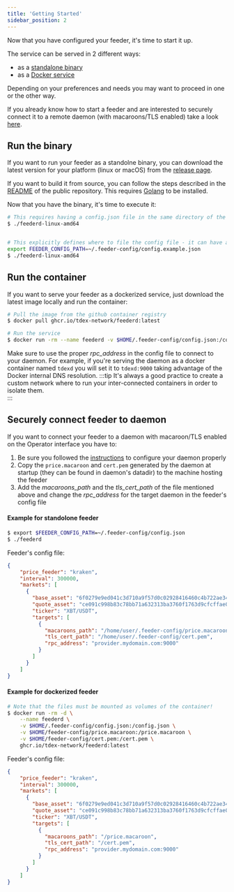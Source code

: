 ```yaml
---
title: 'Getting Started'
sidebar_position: 2
---
```


Now that you have configured your feeder, it's time to start it up.

The service can be served in 2 different ways:

- as a [standalone binary](#run-the-binary)
- as a [Docker service](#run-the-container)

Depending on your preferences and needs you may want to proceed in one or the other way.

If you already know how to start a feeder and are interested to securely connect it to a remote daemon (with macaroons/TLS enabled) take a look [here](#securely-connect-feeder-to-daemon).

## Run the binary

If you want to run your feeder as a standolne binary, you can download the latest version for your platform (linux or macOS) from the [release page](https://github.com/tdex-network/tdex-feeder/releases).

If you want to build it from source, you can follow the steps described in the [README](https://github.com/tdex-network/tdex-feeder#build-it-yourself) of the public repository. This requires [Golang](https://golang.org/doc/install) to be installed.

Now that you have the binary, it's time to execute it:

```bash
# This requires having a config.json file in the same directory of the binary
$ ./feederd-linux-amd64


# This explicitly defines where to file the config file - it can have a different name!
export FEEDER_CONFIG_PATH=~/.feeder-config/config.example.json
$ ./feederd-linux-amd64
```

## Run the container

If you want to serve your feeder as a dockerized service, just download the latest image locally and run the container:

```bash
# Pull the image from the github container registry
$ docker pull ghcr.io/tdex-network/feederd:latest

# Run the service
$ docker run -rm --name feederd -v $HOME/.feeder-config/config.json:/config.json --network <network_with_tdexd_running> -d ghcr.io/tdex-network/feederd:latest
```

Make sure to use the proper *rpc_address* in the config file to connect to your daemon. For example, if you're serving the daemon as a docker container named `tdexd` you will set it to `tdexd:9000` taking advantage of the Docker internal DNS resolution. 
:::tip
It's always a good practice to create a custom network where to run your inter-connected containers in order to isolate them.  
:::

## Securely connect feeder to daemon

If you want to connect your feeder to a daemon with macaroon/TLS enabled on the Operator interface you have to:

1. Be sure you followed the [instructions](../daemon/getting_started/run_prod.md) to configure your daemon properly
2. Copy the `price.macaroon` and `cert.pem` generated by the daemon at startup (they can be found in daemon's datadir) to the machine hosting the feeder
3. Add the *macaroons_path* and the *tls_cert_path* of the file mentioned above and change the *rpc_address* for the target daemon in the feeder's config file

#### Example for standolone feeder

```bash
$ export $FEEDER_CONFIG_PATH=~/.feeder-config/config.json
$ ./feederd
```

Feeder's config file:

```json
{
    "price_feeder": "kraken",
    "interval": 300000,
    "markets": [
      {
        "base_asset": "6f0279e9ed041c3d710a9f57d0c02928416460c4b722ae3457a11eec381c526d",
        "quote_asset": "ce091c998b83c78bb71a632313ba3760f1763d9cfcffae02258ffa9865a37bd2",
        "ticker": "XBT/USDT",
        "targets": [
          {
            "macaroons_path": "/home/user/.feeder-config/price.macaroon",
            "tls_cert_path": "/home/user/.feeder-config/cert.pem",
            "rpc_address": "provider.mydomain.com:9000"
          }
        ]
      }
    ]
}
```

#### Example for dockerized feeder

```bash
# Note that the files must be mounted as volumes of the container!
$ docker run -rm -d \
    --name feederd \
    -v $HOME/.feeder-config/config.json:/config.json \
    -v $HOME/feeder-config/price.macaroon:/price.macaroon \
    -v $HOME/feeder-config/cert.pem:/cert.pem \
    ghcr.io/tdex-network/feederd:latest
```

Feeder's config file:

```json
{
    "price_feeder": "kraken",
    "interval": 300000,
    "markets": [
      {
        "base_asset": "6f0279e9ed041c3d710a9f57d0c02928416460c4b722ae3457a11eec381c526d",
        "quote_asset": "ce091c998b83c78bb71a632313ba3760f1763d9cfcffae02258ffa9865a37bd2",
        "ticker": "XBT/USDT",
        "targets": [
          {
            "macaroons_path": "/price.macaroon",
            "tls_cert_path": "/cert.pem",
            "rpc_address": "provider.mydomain.com:9000"
          }
        ]
      }
    ]
}
```